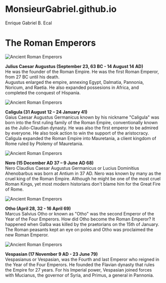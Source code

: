# MonsieurGabriel.github.io
Enrique Gabriel B. Ecal

# The Roman Emperors
![Ancient Roman Emperors](https://upload.wikimedia.org/wikipedia/commons/thumb/a/a4/04.2022_Augustus_Bevilacqua_cropped.jpg/100px-04.2022_Augustus_Bevilacqua_cropped.jpg)

 <b>Julius Caesar Augustus (September 23, 63 BC - 14 August 14 AD)</b><br>
   He was the founder of the Roman Empire. He was the first Roman Emperor, from 27 BC until his death.</br>
   Augustus enlarged the empire, annexing Egypt, Dalmatia, Pannonia, Noricum, and Raetia. He also expanded possesions in Africa,
   and completed the conquest of Hispania.

  ![Ancient Roman Emperors](https://upload.wikimedia.org/wikipedia/commons/thumb/6/67/Caligula_MET_DP337264_%28cropped%29.jpg/100px-Caligula_MET_DP337264_%28cropped%29.jpg)

  <b>Caligula (31 August 12 – 24 January 41)</b><br>
     Gaius Caesar Augustus Germanicus known by his nickname "Caligula" was born into the first ruling family of the Roman Empire, conventionally known as the Julio-Claudian dynasty. 
     He was also the first emperor to be admired by everyone. He also took action to win the support of the aristocracy.
     Caligula expanded the Roman Empire into Mauretania, a client kingdom of Rome ruled by Ptolemy of Mauretania.

![Ancient Roman Emperors](https://upload.wikimedia.org/wikipedia/commons/thumb/f/f7/Nero_Glyptothek_Munich_321_%28cropped%29.jpg/100px-Nero_Glyptothek_Munich_321_%28cropped%29.jpg)

<b>Nero (15 December AD 37 – 9 June AD 68)</b><br>
  Nero Claudius Caesar Augustus Germanicus or Lucius Dominitius Ahenobarbus was born at Antium in 37 AD. Nero was known by many as the cruel king of the Roman Empire. Although he might be one of the most cruel Roman Kings, yet most modern historians
  don't blame him for the Great Fire of Rome.

![Ancient Roman Emperors](https://upload.wikimedia.org/wikipedia/commons/thumb/5/58/Statue_of_the_emperor_Otho%2C_Ma_1215_%2830612822394%29_%28cropped%29.jpg/220px-Statue_of_the_emperor_Otho%2C_Ma_1215_%2830612822394%29_%28cropped%29.jpg)

 <b>Otho (April 28, 32 - 16 April 69)</b><br>
     Marcus Salvius Otho or known as "Otho" was the second Emperor of the Year of the Four Emperors. How did Otho become the Roman Emperor? It happened when Galba was killed by the praetorians on the 15th of January. The Roman peasants kept an eye on poles and Otho was proclaimed the new Roman Emperor.</br>

![Ancient Roman Emperors](https://upload.wikimedia.org/wikipedia/commons/thumb/8/80/Naples_Archaeology_Museum_%285914222133%29_cropped.jpg/100px-Naples_Archaeology_Museum_%285914222133%29_cropped.jpg)

 <b>Vespasian (17 November 9 AD - 23 June 79)</b><br>
    Vespasianus or Vespasian, was the Fourth and last Emperor who reigned in the Year of the Four Emperors. He founded the Flavian dynasty that rules the Empire for 27 years. For his Imperial power, Vespasian joined forces with Mucianus, the governor of Syria, and Primus, a general in Pannonia.</br>
